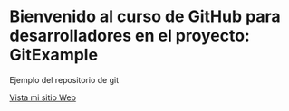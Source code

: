 # Bienvenido al curso de GitHub para desarrolladores en el proyecto: GitExample

Ejemplo del repositorio de git

[Vista mi sitio Web](https://www.miguelramos.cl)
